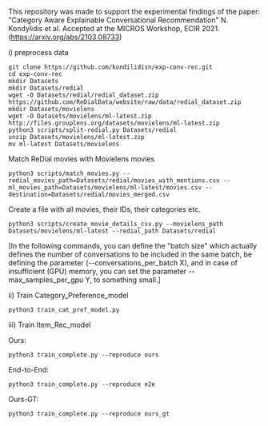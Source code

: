 This repository was made to support the experimental findings of the paper:
"Category Aware Explainable Conversational Recommendation" N. Kondylidis et al.
Accepted at the MICROS Workshop, ECIR 2021.
(https://arxiv.org/abs/2103.08733)

i) preprocess data

    git clone https://github.com/kondilidisn/exp-conv-rec.git
    cd exp-conv-rec
    mkdir Datasets
    mkdir Datasets/redial
    wget -O Datasets/redial/redial_dataset.zip https://github.com/ReDialData/website/raw/data/redial_dataset.zip
    mkdir Datasets/movielens
    wget -O Datasets/movielens/ml-latest.zip http://files.grouplens.org/datasets/movielens/ml-latest.zip
    python3 scripts/split-redial.py Datasets/redial
    unzip Datasets/movielens/ml-latest.zip
    mv ml-latest Datasets/movielens 

Match ReDial movies with Movielens movies
    
    python3 scripts/match_movies.py --redial_movies_path=Datasets/redial/movies_with_mentions.csv --ml_movies_path=Datasets/movielens/ml-latest/movies.csv --destination=Datasets/redial/movies_merged.csv

Create a file with all movies, their IDs, their categories etc.

    python3 scripts/create_movie_details_csv.py --movielens_path Datasets/movielens/ml-latest --redial_path Datasets/redial

[In the following commands, you can define the "batch size" which actually defines the number of conversations to be included in the same batch, be defining the parameter (--conversations_per_batch X), and in case of insufficient (GPU) memory, you can set the parameter --max_samples_per_gpu Y, to something small.]

ii) Train Category_Preference_model

    python3 train_cat_pref_model.py

iii) Train Item_Rec_model

Ours:

    python3 train_complete.py --reproduce ours

End-to-End:

    python3 train_complete.py --reproduce e2e

Ours-GT:
    
    python3 train_complete.py --reproduce ours_gt
